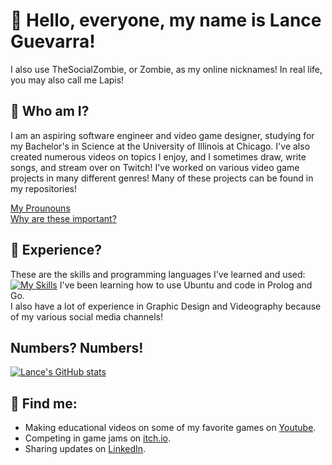 # 👋 Hello, everyone, my name is Lance Guevarra!
I also use TheSocialZombie, or Zombie, as my online nicknames! In real life, you may also call me Lapis!
## 🔎 Who am I?
I am an aspiring software engineer and video game designer, studying for my Bachelor's in Science at the University of Illinois at Chicago. I've also created numerous videos on topics I enjoy, and I sometimes draw, write songs, and stream over on Twitch! I've worked on various video game projects in many different genres! Many of these projects can be found in my repositories!

[My Prounouns](https://en.pronouns.page/@thesocialzombi)<br>
[Why are these important?](https://www.google.com/url?sa=t&rct=j&q=&esrc=s&source=web&cd=&cad=rja&uact=8&ved=2ahUKEwjRt965kMyFAxWykYkEHajZBncQFnoECA8QAw&url=https%3A%2F%2Fwww.nea.org%2Fnea-today%2Fall-news-articles%2Fwhy-pronouns-matter%23%3A~%3Atext%3DWhy%2520are%2520pronouns%2520important%253F%2Cfeels%2520most%2520accurate%2520to%2520them.&usg=AOvVaw0V3xYN8rwdF0yRcT4sqfsu&opi=89978449)

## 🧠 Experience?
These are the skills and programming languages I've learned and used:
[![My Skills](https://skillicons.dev/icons?i=blender,c,cs,cpp,css,html,java,js,linux,ps,pr,py,sqlite,unity)](https://skillicons.dev)
I've been learning how to use Ubuntu and code in Prolog and Go. <br>
I also have a lot of experience in Graphic Design and Videography because of my various social media channels! <be>

## Numbers? Numbers!

[![Lance's GitHub stats](https://github-readme-stats.vercel.app/api?username=thecodingzombie)](https://github.com/anuraghazra/github-readme-stats)

## 👥 Find me:
- Making educational videos on some of my favorite games on [Youtube](https://www.youtube.com/@TheSocialZombie).
- Competing in game jams on [itch.io](https://thesocialzombie.itch.io/).
- Sharing updates on [LinkedIn](https://www.linkedin.com/in/GuevarraLance/).
